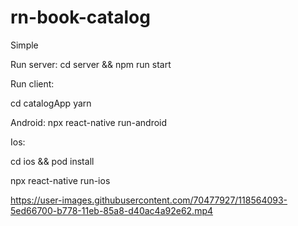 # rn-book-catalog

Simple 

Run server: cd server && npm run start

Run client: 

cd catalogApp
yarn

Android: 
npx react-native run-android

Ios: 

cd ios && pod install

npx react-native run-ios

https://user-images.githubusercontent.com/70477927/118564093-5ed66700-b778-11eb-85a8-d40ac4a92e62.mp4

